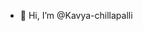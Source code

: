 - 👋 Hi, I’m @Kavya-chillapalli

<!---
Kavya-chillapalli/Kavya-chillapalli is a ✨ special ✨ repository because its `README.md` (this file) appears on your GitHub profile.
You can click the Preview link to take a look at your changes.
--->
